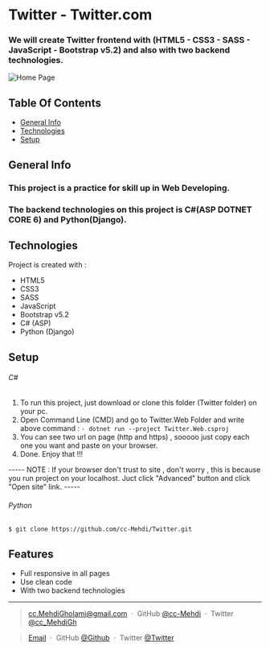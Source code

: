 # Twitter - Twitter.com

### We will create Twitter frontend with (HTML5 - CSS3 - SASS - JavaScript - Bootstrap v5.2) and also with two backend technologies.
![Home Page](./Images/HomePage.jpg)

## Table Of Contents
* [General Info](#general-info)
* [Technologies](#technologies)
* [Setup](#setup)

## General Info
### This project is a practice for skill up in Web Developing.
### The backend technologies on this project is C#(ASP DOTNET CORE 6) and Python(Django).

## Technologies
Project is created with :
* HTML5
* CSS3
* SASS
* JavaScript
* Bootstrap v5.2
* C# (ASP)
* Python (Django)

## Setup
###### C#
1. To run this project, just download or clone this folder (Twitter folder) on your pc.
2. Open Command Line (CMD) and go to Twitter.Web Folder and write above command : 
  ``` - dotnet run --project Twitter.Web.csproj ```
3. You can see two url on page (http and https) , sooooo just copy each one you want and paste on your browser.
4. Done. Enjoy that !!!

----- NOTE : If your browser don't trust to site , don't worry , this is because you run project on your localhost. Juct click "Advanced" button and click "Open site" link.  -----

###### Python
```
$ git clone https://github.com/cc-Mehdi/Twitter.git
```

## Features
* Full responsive in all pages
* Use clean code
* With two backend technologies

---

> [cc.MehdiGholami@gmail.com](cc.MehdiGholami@gmail.com) &nbsp;&middot;&nbsp;
> GitHub [@cc-Mehdi](https://github.com/cc-Mehdi) &nbsp;&middot;&nbsp;
> Twitter [@cc_MehdiGh](https://twitter.com/cc_mehdigh)


> [Email](Email) &nbsp;&middot;&nbsp;
> GitHub [@Github](https://github.com/Github) &nbsp;&middot;&nbsp;
> Twitter [@Twitter](https://twitter.com/Twitter)
